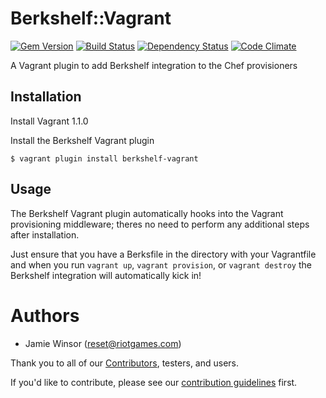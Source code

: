 # Berkshelf::Vagrant
[![Gem Version](https://badge.fury.io/rb/berkshelf-vagrant.png)](http://badge.fury.io/rb/berkshelf-vagrant)
[![Build Status](https://travis-ci.org/RiotGames/berkshelf-vagrant.png?branch=master)](https://travis-ci.org/RiotGames/berkshelf-vagrant)
[![Dependency Status](https://gemnasium.com/RiotGames/berkshelf-vagrant.png)](https://gemnasium.com/RiotGames/berkshelf-vagrant)
[![Code Climate](https://codeclimate.com/github/RiotGames/berkshelf-vagrant.png)](https://codeclimate.com/github/RiotGames/berkshelf-vagrant)

A Vagrant plugin to add Berkshelf integration to the Chef provisioners

## Installation

Install Vagrant 1.1.0

Install the Berkshelf Vagrant plugin

    $ vagrant plugin install berkshelf-vagrant

## Usage

The Berkshelf Vagrant plugin automatically hooks into the Vagrant provisioning middleware; theres no need to perform any additional steps after installation.

Just ensure that you have a Berksfile in the directory with your Vagrantfile and when you run `vagrant up`, `vagrant provision`, or `vagrant destroy` the Berkshelf integration will automatically kick in!

# Authors
- Jamie Winsor (<reset@riotgames.com>)

Thank you to all of our [Contributors](https://github.com/RiotGames/berkshelf-vagrant/graphs/contributors), testers, and users.

If you'd like to contribute, please see our [contribution guidelines](https://github.com/RiotGames/berkshelf-vagrant/blob/master/CONTRIBUTING.md) first.

